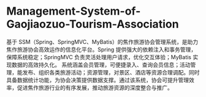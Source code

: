 # Management-System-of-Gaojiaozuo-Tourism-Association
基于 SSM（Spring、SpringMVC、MyBatis）的焦作旅游协会管理系统，是助力焦作旅游协会高效运作的信息化平台。Spring 提供强大的依赖注入和事务管理，保障系统稳定；SpringMVC 负责灵活处理用户请求，优化交互体验；MyBatis 实现数据的高效持久化。  系统涵盖会员管理，可便捷录入、查询会员信息；活动管理，能发布、组织各类旅游活动；资源管理，对景区、酒店等资源合理调配。同时具备数据统计功能，为协会决策提供数据支撑。通过该系统，协会可提升管理效率，促进焦作旅游行业的有序发展，推动旅游资源的深度整合与推广。 

